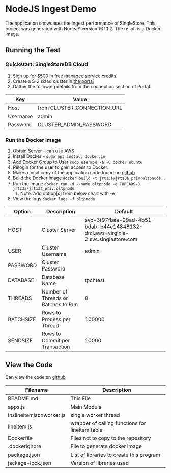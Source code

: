 # NodeJS Ingest Demo

The application showcases the ingest performance of SingleStore.
This project was generated with NodeJS version 16.13.2.  The result is a Docker image.

## Running the Test

### Quickstart: SingleStoreDB Cloud
1. [Sign up][try-free] for $500 in free managed service credits.
1. Create a S-2 sized cluster in [the portal][portal]
1. Gather the following details from the connection section of Portal.

| Key       | Value                    |
|-----------|--------------------------|
| Host      | from CLUSTER_CONNECTION_URL |
| Username  | admin                    |
| Password  | CLUSTER_ADMIN_PASSWORD   |

### Run the Docker Image
1. Obtain Server - can use AWS
1. Install Docker - `sudo apt install docker.io`
1. Add Docker Group to User `sudo usermod -a -G docker ubuntu`
1. Relogin for the user to gain access to Docker.
1. Make a local copy of the application code found on [github][github]
1. Build the Docker image `docker build -t jrt13a/jrt13a_priv:oltpnode .`
1. Run the Image `docker run -d --name oltpnode -e THREADS=8 jrt13a/jrt13a_priv:oltpnode`
   1. Note: Add option[s] from below chart with -e
1. View the logs `docker logs -f oltpnode`
   

| Option     | Description                          | Default                                                                         |
|------------|--------------------------------------|---------------------------------------------------------------------------------|
| HOST       | Cluster Server                       | svc-3f97fbaa-99ad-4b51-bdab-b44e14848132-dml.aws-virginia-2.svc.singlestore.com |
| USER       | Cluster Username                     | admin                                                                           |
| PASSWORD   | Cluster Password                     |                                                                                 |
| DATABASE   | Database Name                        | tpchtest                                                                        | 
| THREADS    | Number of Threads or Batches to Run  | 8                                                                               |
| BATCHSIZE  | Rows to Process per Thread           | 100000                                                                          |
| SENDSIZE   | Rows to Commit per Transaction       | 10000                                                                           |         

## View the Code
Can view the code on [github][github]

| Filename             | Description                                     | 
|----------------------|-------------------------------------------------|
| README.md            | This File                                       |
| apps.js              | Main Module                                     |
| inslineitemjsonworker.js | single worker thread                            | 
| lineitem.js          | wrapper of calling functions for lineitem table |
| Dockerfile           | Files not to copy to the repository             |
| .dockerignore        | File to generate docker image                   |
| package.json         | List of libraries to create this program        |
| jackage-lock.json    | Version of libraries used                       |



[try-free]: https://www.singlestore.com/try-free/
[portal]: https://portal.singlestore.com/
[github]: https://johnrturner.github.io
